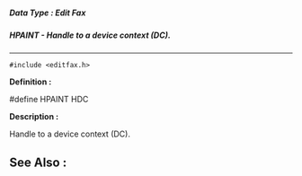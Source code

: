 ##### Data Type : Edit Fax
##### HPAINT - Handle to a device context (DC).
---
```
#include <editfax.h>
```

**Definition :**

#define HPAINT HDC

**Description :**

Handle to a device context (DC).


**See Also :**
---
